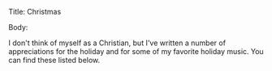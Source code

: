 Title:  Christmas

Body:

I don't think of myself as a Christian, but I've written a number of appreciations for the holiday and for some of my favorite holiday music. You can find these listed below. 
